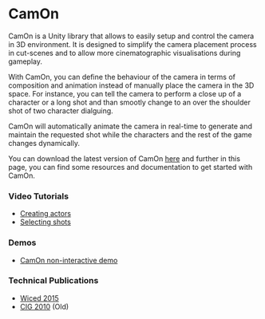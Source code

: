 # CamOn
CamOn is a Unity library that allows to easily setup and control the camera in 3D environment. It is designed to simplify the camera placement process in cut-scenes and to allow more cinematographic visualisations during gameplay.

With CamOn, you can define the behaviour of the camera in terms of composition and animation instead of manually place the camera in the 3D space. For instance, you can tell the camera to perform a close up of a character or a long shot and than smootly change to an over the shoulder shot of two character dialguing.

CamOn will automatically animate the camera in real-time to generate and maintain the requested shot while the characters and the rest of the game changes dynamically.

You can download the latest version of CamOn [here](https://github.com/paoloburelli/camon/releases/download/1.9/CamOn-1.9.unitypackage) and further in this page, you can find some resources and documentation to get started with CamOn.

### Video Tutorials
* [Creating actors](https://vimeo.com/134608246)
* [Selecting shots](https://vimeo.com/134607086)

### Demos
* [CamOn non-interactive demo](http://paoloburelli.github.io/camon/)
 
### Technical Publications
* [Wiced 2015](http://www.paoloburelli.com/publications/burelli2015wiced.pdf)
* [CIG 2010](http://www.paoloburelli.com/publications/burelli2010cig.pdf) (Old)
